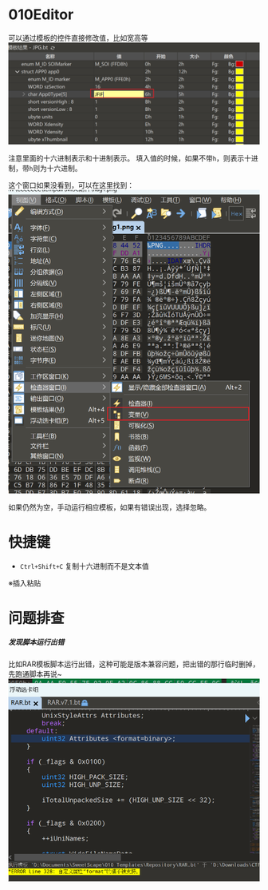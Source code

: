 # 010Editor

可以通过模板的控件直接修改值，比如宽高等
![](../../attachments/Pasted%20image%2020230730194022.png)

注意里面的十六进制表示和十进制表示。
填入值的时候，如果不带`h`，则表示十进制，带`h`则为十六进制。

这个窗口如果没看到，可以在这里找到：
![](../../attachments/Pasted%20image%2020230902121620.png)

如果仍然为空，手动运行相应模板，如果有错误出现，选择忽略。


# 快捷键

- `Ctrl+Shift+C` 复制十六进制而不是文本值

※插入粘贴
# 问题排查

##### 发现脚本运行出错
比如RAR模板脚本运行出错，这种可能是版本兼容问题，把出错的那行临时删掉，先跑通脚本再说~
![](../../attachments/Pasted%20image%2020230808001258.png)
